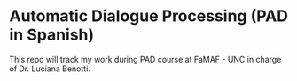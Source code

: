 # Automatic Dialogue Processing (PAD in Spanish)

This repo will track my work during PAD course at FaMAF - UNC in charge of Dr. Luciana Benotti.

